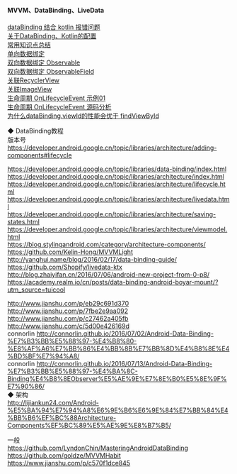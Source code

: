 #### MVVM、DataBinding、LiveData

[dataBinding 结合 kotlin 报错问题](library/databinding_kotlin_config_conflict.md)   
[关于DataBinding、Kotlin的配置](library/Kotlin_Databinding_Gradle.md)  
[常用知识点总结](sample/DataBinding_02.md)  
[单向数据绑定](sample/DataBinding_01.md)  
[双向数据绑定 Observable](sample/DataBinding_03.md)  
[双向数据绑定 ObservableField](sample/DataBinding_04.md)  
[关联RecyclerView](Binding_Adapter/Binding_RecyclerView.md)  
[关联ImageView](Binding_Adapter/ImageLoaderBindingAdapter.md)  
[生命周期 OnLifecycleEvent 示例01](sample/DataBinding_05.md)   
[生命周期 OnLifecycleEvent 源码分析](library/LifeCycle_01.md)   
[为什么dataBinding.viewId的性能会优于 findViewById ](library/findViewById.md)   

◆ DataBinding教程  
版本号  https://developer.android.google.cn/topic/libraries/architecture/adding-components#lifecycle  

https://developer.android.google.cn/topic/libraries/data-binding/index.html  
https://developer.android.google.cn/topic/libraries/architecture/index.html  
https://developer.android.google.cn/topic/libraries/architecture/lifecycle.html
https://developer.android.google.cn/topic/libraries/architecture/livedata.html  
https://developer.android.google.cn/topic/libraries/architecture/saving-states.html  
https://developer.android.google.cn/topic/libraries/architecture/viewmodel.html  
https://blog.stylingandroid.com/category/architecture-components/  
https://github.com/Kelin-Hong/MVVMLight  
http://yanghui.name/blog/2016/02/17/data-binding-guide/  
https://github.com/Shopify/livedata-ktx  
http://blog.zhaiyifan.cn/2016/07/06/android-new-project-from-0-p8/  
https://academy.realm.io/cn/posts/data-binding-android-boyar-mount/?utm_source=tuicool  

http://www.jianshu.com/p/eb29c691d370  
http://www.jianshu.com/p/7fbe2e9aa092  
http://www.jianshu.com/p/c27462a405fb  
http://www.jianshu.com/c/5d00e426169d  
connorlin    http://connorlin.github.io/2016/07/02/Android-Data-Binding-%E7%B3%BB%E5%88%97-%E4%B8%80-%E8%AF%A6%E7%BB%86%E4%BB%8B%E7%BB%8D%E4%B8%8E%E4%BD%BF%E7%94%A8/  
connorlin    http://connorlin.github.io/2016/07/13/Android-Data-Binding-%E7%B3%BB%E5%88%97-%E4%BA%8C-Binding%E4%B8%8EObserver%E5%AE%9E%E7%8E%B0%E5%8E%9F%E7%90%86/  
◆  架构  
http://lijiankun24.com/Android-%E5%BA%94%E7%94%A8%E6%9E%B6%E6%9E%84%E7%BB%84%E4%BB%B6%EF%BC%88Architecture-Components%EF%BC%89%E5%AE%9E%E8%B7%B5/  

一般  
https://github.com/LyndonChin/MasteringAndroidDataBinding  
https://github.com/goldze/MVVMHabit  
https://www.jianshu.com/p/c570f1dce845  